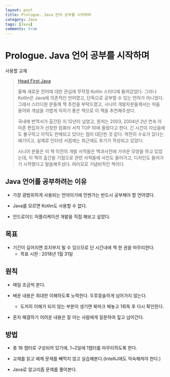 ```yaml
---
layout: post
title: Prologue. Java 언어 공부를 시작하며
category: Java
tags: [Java]
comments: true
---
```


# Prologue. Java 언어 공부를 시작하며

사용할 교재
> [Head First Java](http://book.naver.com/bookdb/book_detail.nhn?bid=1975309)
>
> 올해 새로운 언어에 대한 관심에 무작정 Kotlin 스터디에 들어갔었다. 그러나 Kotlin은 Java에 의존적인 언어였고, 단독으로 공부할 수 있는 언어가 아니었다. 그래서 스터디원 분들께 책 추천을 부탁드렸고, 시니어 개발자분들께서는 처음 용어와 개념을 가볍게 익히기 좋은 책으로 이 책을 추천해주셨다.
>
> 국내에 번역서가 출간된 지 12년이 넘었고, 원저는 2003, 2004년 2년 연속 아마존 편집자가 선정한 컴퓨터 서적 TOP 10에 올랐다고 한다. 긴 시간이 지났음에도 불구하고 아직도 판매되고 있다는 점이 대단한 것 같다. 여전히 수요가 있다는 얘기이고, 실제로 인터넷 서점에는 최근에도 후기가 작성되고 있었다.
>
> 시니어 분들은 이 책 이전의 개발 서적들은 백과사전에 가까운 모양을 하고 있었는데, 이 책의 출간을 기점으로 관련 서적들에 사진도 들어가고, 디자인도 들어가기 시작했다고 말씀해주셨다. 여러모로 기념비적인 책이다.

## Java 언어를 공부하려는 이유
- 가장 광범위하게 사용되는 언어이기에 언젠가는 반드시 공부해야 할 언어였다.

- Java를 모르면 Kotlin도 사용할 수 없다.

- 안드로이드 어플리케이션 개발을 직접 해보고 싶었다.

## 목표
- 기간이 길어지면 흐지부지 될 수 있으므로 단 시간내에 책 한 권을 마무리한다.
  - 목표 시한 : 2018년 1월 31일

## 원칙
- 매일 조금씩 본다.

- 배운 내용은 최대한 이해하도록 노력한다. 두루뭉술하게 넘어가지 않는다.
  - 도저히 이해가 되지 않는 부분이 생기면 북마크 해놓고 1회독 후 다시 확인한다.

- 혼자 해결하기 어려운 내용은 잘 아는 사람에게 질문하여 짚고 넘어간다.

## 방법
- 총 18 챕터로 구성되어 있기에, 1~2일에 1챕터를 마무리하도록 한다.

- 교재를 읽고 예제 문제를 빼먹지 않고 실습해본다.(IntelliJ에도 익숙해져야 한다.)

- Java로 알고리즘 문제를 풀어본다.